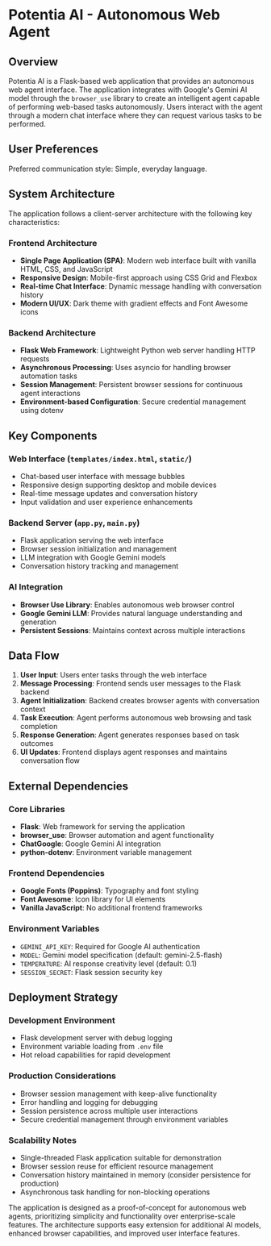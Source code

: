 # Potentia AI - Autonomous Web Agent

## Overview

Potentia AI is a Flask-based web application that provides an autonomous web agent interface. The application integrates with Google's Gemini AI model through the `browser_use` library to create an intelligent agent capable of performing web-based tasks autonomously. Users interact with the agent through a modern chat interface where they can request various tasks to be performed.

## User Preferences

Preferred communication style: Simple, everyday language.

## System Architecture

The application follows a client-server architecture with the following key characteristics:

### Frontend Architecture
- **Single Page Application (SPA)**: Modern web interface built with vanilla HTML, CSS, and JavaScript
- **Responsive Design**: Mobile-first approach using CSS Grid and Flexbox
- **Real-time Chat Interface**: Dynamic message handling with conversation history
- **Modern UI/UX**: Dark theme with gradient effects and Font Awesome icons

### Backend Architecture
- **Flask Web Framework**: Lightweight Python web server handling HTTP requests
- **Asynchronous Processing**: Uses asyncio for handling browser automation tasks
- **Session Management**: Persistent browser sessions for continuous agent interactions
- **Environment-based Configuration**: Secure credential management using dotenv

## Key Components

### Web Interface (`templates/index.html`, `static/`)
- Chat-based user interface with message bubbles
- Responsive design supporting desktop and mobile devices
- Real-time message updates and conversation history
- Input validation and user experience enhancements

### Backend Server (`app.py`, `main.py`)
- Flask application serving the web interface
- Browser session initialization and management
- LLM integration with Google Gemini models
- Conversation history tracking and management

### AI Integration
- **Browser Use Library**: Enables autonomous web browser control
- **Google Gemini LLM**: Provides natural language understanding and generation
- **Persistent Sessions**: Maintains context across multiple interactions

## Data Flow

1. **User Input**: Users enter tasks through the web interface
2. **Message Processing**: Frontend sends user messages to the Flask backend
3. **Agent Initialization**: Backend creates browser agents with conversation context
4. **Task Execution**: Agent performs autonomous web browsing and task completion
5. **Response Generation**: Agent generates responses based on task outcomes
6. **UI Updates**: Frontend displays agent responses and maintains conversation flow

## External Dependencies

### Core Libraries
- **Flask**: Web framework for serving the application
- **browser_use**: Browser automation and agent functionality
- **ChatGoogle**: Google Gemini AI integration
- **python-dotenv**: Environment variable management

### Frontend Dependencies
- **Google Fonts (Poppins)**: Typography and font styling
- **Font Awesome**: Icon library for UI elements
- **Vanilla JavaScript**: No additional frontend frameworks

### Environment Variables
- `GEMINI_API_KEY`: Required for Google AI authentication
- `MODEL`: Gemini model specification (default: gemini-2.5-flash)
- `TEMPERATURE`: AI response creativity level (default: 0.1)
- `SESSION_SECRET`: Flask session security key

## Deployment Strategy

### Development Environment
- Flask development server with debug logging
- Environment variable loading from `.env` file
- Hot reload capabilities for rapid development

### Production Considerations
- Browser session management with keep-alive functionality
- Error handling and logging for debugging
- Session persistence across multiple user interactions
- Secure credential management through environment variables

### Scalability Notes
- Single-threaded Flask application suitable for demonstration
- Browser session reuse for efficient resource management
- Conversation history maintained in memory (consider persistence for production)
- Asynchronous task handling for non-blocking operations

The application is designed as a proof-of-concept for autonomous web agents, prioritizing simplicity and functionality over enterprise-scale features. The architecture supports easy extension for additional AI models, enhanced browser capabilities, and improved user interface features.
